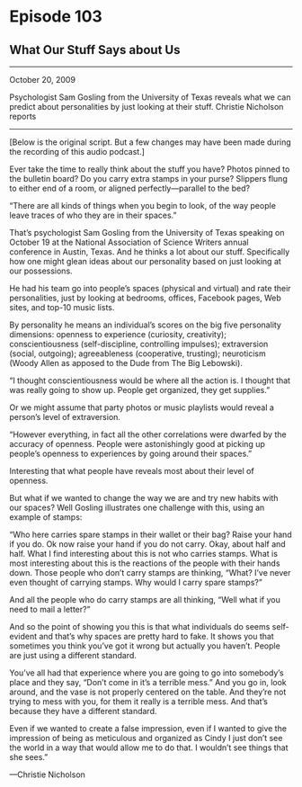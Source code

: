 # Episode 103

## What Our Stuff Says about Us

---

October 20, 2009

Psychologist Sam Gosling from the University of Texas reveals what we can predict about personalities by just looking at their stuff. Christie Nicholson reports

---

[Below is the original script. But a few changes may have been made during the recording of this audio podcast.]

Ever take the time to really think about the stuff you have? Photos pinned to the bulletin board? Do you carry extra stamps in your purse? Slippers flung to either end of a room, or aligned perfectly—parallel to the bed?

“There are all kinds of things when you begin to look, of the way people leave traces of who they are in their spaces.”

That’s psychologist Sam Gosling from the University of Texas speaking on October 19 at the National Association of Science Writers annual conference in Austin, Texas. And he thinks a lot about our stuff. Specifically how one might glean ideas about our personality based on just looking at our possessions.

He had his team go into people’s spaces (physical and virtual) and rate their personalities, just by looking at bedrooms, offices, Facebook pages, Web sites, and top-10 music lists.

By personality he means an individual’s scores on the big five personality dimensions: openness to experience (curiosity, creativity); conscientiousness (self-discipline, controlling impulses); extraversion (social, outgoing); agreeableness (cooperative, trusting); neuroticism (Woody Allen as apposed to the Dude from The Big Lebowski).

“I thought conscientiousness would be where all the action is. I thought that was really going to show up. People get organized, they get supplies.”

Or we might assume that party photos or music playlists would reveal a person’s level of extraversion.

“However everything, in fact all the other correlations were dwarfed by the accuracy of openness. People were astonishingly good at picking up people’s openness to experiences by going around their spaces.”

Interesting that what people have reveals most about their level of openness.

But what if we wanted to change the way we are and try new habits with our spaces? Well Gosling illustrates one challenge with this, using an example of stamps:

“Who here carries spare stamps in their wallet or their bag? Raise your hand if you do. Ok now raise your hand if you do not carry. Okay, about half and half. What I find interesting about this is not who carries stamps. What is most interesting about this is the reactions of the people with their hands down. Those people who don’t carry stamps are thinking, “What? I’ve never even thought of carrying stamps. Why would I carry spare stamps?”

And all the people who do carry stamps are all thinking, “Well what if you need to mail a letter?”

And so the point of showing you this is that what individuals do seems self-evident and that’s why spaces are pretty hard to fake. It shows you that sometimes you think you’ve got it wrong but actually you haven’t. People are just using a different standard.

You’ve all had that experience where you are going to go into somebody’s place and they say, “Don’t come in it’s a terrible mess.” And you go in, look around, and the vase is not properly centered on the table. And they’re not trying to mess with you, for them it really is a terrible mess. And that’s because they have a different standard.

Even if we wanted to create a false impression, even if I wanted to give the impression of being as meticulous and organized as Cindy I just don’t see the world in a way that would allow me to do that. I wouldn’t see things that she sees.”

—Christie Nicholson

